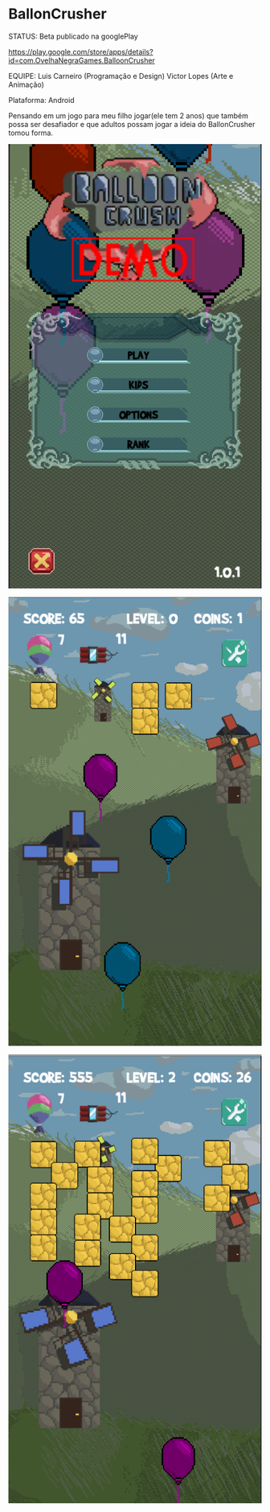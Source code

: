 # BallonCrusher

STATUS: Beta publicado na googlePlay

https://play.google.com/store/apps/details?id=com.OvelhaNegraGames.BalloonCrusher

EQUIPE: Luis Carneiro (Programação e Design)
        Victor Lopes (Arte e Animação)
        
Plataforma: Android
       
       
Pensando em um jogo para meu filho jogar(ele tem 2 anos) que também possa ser desafiador e que adultos possam jogar a ideia do BallonCrusher tomou forma.

![](Images/ballon_crusher_1.png)

![](Images/ballon_crusher_2.png)

![](Images/ballon_crusher_3.png)
